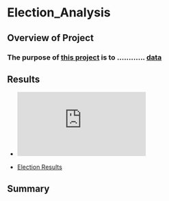 # Election_Analysis

## Overview of Project

### The purpose of [this project](https://github.com/Ctblossey/Election_Analysis) is to ............ [data](https://github.com/Ctblossey/Election_Analysis/blob/main/Resources/election_results.csv) 

## Results

- ![](https://github.com/Ctblossey/Election_Analysis/blob/main/Resources/Election%20Results.pdf)
    
- [Election Results](https://github.com/Ctblossey/Election_Analysis/blob/main/Resources/Election%20Results.pdf)


## Summary



